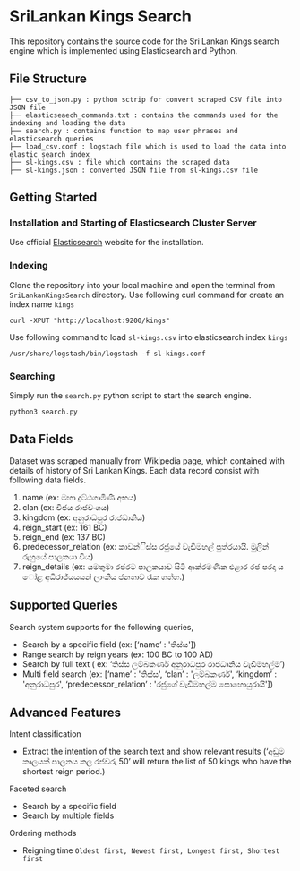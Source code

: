 # SriLankan Kings Search
This repository contains the source code for the Sri Lankan Kings search engine which is implemented using Elasticsearch and Python. 

## File Structure
```
├── csv_to_json.py : python sctrip for convert scraped CSV file into JSON file
├── elasticseaech_commands.txt : contains the commands used for the indexing and loading the data
├── search.py : contains function to map user phrases and elasticsearch queries
├── load_csv.conf : logstach file which is used to load the data into elastic search index
├── sl-kings.csv : file which contains the scraped data
├── sl-kings.json : converted JSON file from sl-kings.csv file
```
## Getting Started
### Installation and Starting of Elasticsearch Cluster Server
Use official [Elasticsearch](https://www.elastic.co/elastic-stack/) website for the installation.
### Indexing
Clone the repository into your local machine and open the terminal from `SriLankanKingsSearch` directory.
Use following curl command for create an index name `kings`
```
curl -XPUT "http://localhost:9200/kings"
```
Use following command to load `sl-kings.csv` into elasticsearch index `kings`
```
/usr/share/logstash/bin/logstash -f sl-kings.conf
```
### Searching
Simply run the `search.py` python script to start the search engine.
```
python3 search.py
```
## Data Fields
Dataset was scraped manually from Wikipedia page, which contained with details of history of Sri Lankan Kings. Each data record consist with following data fields.
1. name (ex: මහා දුට්ඨගාමිණී අභය)
2. clan (ex: විජය රාජවංශය)
3. kingdom (ex: අනුරාධපුර රාජධානිය)
4. reign_start (ex: 161 BC)
5. reign_end (ex: 137 BC)
6. predecessor_relation (ex: කාවන්ිස්ස රජුයේ වැඩිමහල් පුත්රයායි. මුලින් රුහුයේ පාලකයා විය)
7. reign_details (ex: යමතුමා රජරට පාලකයාව සිටි ආක්රමණික එළාර රජ පරදා ය ෝළ අධිරාජ්යයයන් ලාංකීය ජනතාව රැක ගත්හ.)

## Supported Queries
Search system supports for the following queries,
- Search by a specific field (ex: [‘name’ :  'තිස්ස'])
- Range search by reign years (ex: 100 BC to 100 AD)
- Search by full text ( ex: ‘තිස්ස ලම්බකර්ණ අනුරාධපුර රාජධානිය වැඩිමහල්ම’)
- Multi field search (ex: [‘name’ : 'තිස්ස',  ‘clan’ : 'ලම්බකර්ණ',  ‘kingdom’ : 'අනුරාධපුර', ‘predecessor_relation’ : 'රජුගේ වැඩිමහල්ම සොහොයුරායි'])

## Advanced Features
Intent classification
- Extract the intention of the search text and show relevant results
(‘අඩුම කාලයක් පාලනය කල රජවරු 50’ will return the list of 50 kings who have the shortest reign period.)

Faceted search
- Search by a specific field
- Search by multiple fields

Ordering methods
- Reigning time
`Oldest first, Newest first, Longest first, Shortest first`


